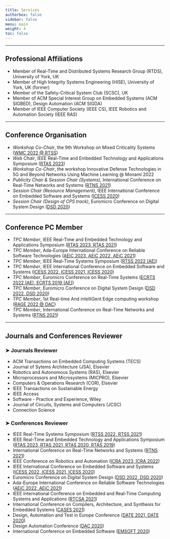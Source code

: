 ```yaml
---
title: Services
authorbox: false
sidebar: false
menu: main
weight: 4
toc: false
---
```


---

## Professional Affiliations

- Member of Real-Time and Distributed Systems Research Group (RTDS), University of York, UK
- Member of High Integrity Systems Engineering (HISE), University of York, UK (former) 
- Member of the Safety-Critical System Club (SCSC), UK
- Member of ACM Special Interest Group on Embedded Systems (ACM SIGBED), Design Automation (ACM SIGDA)
- Member of IEEE Computer Society (IEEE CS), IEEE Robotics and Automation Society (IEEE RAS)

---

## Conference Organisation

- *Workshop Co-Chair*, the 9th Workshop on Mixed Criticality Systems (<u>WMC 2022 @ RTSS</u>)
- *Web Chair*, IEEE Real-Time and Embedded Technology and Applications Symposium (<u>RTAS 2023</u>)
- *Workshop Co-Chair*, the workshop Innovative Defense Technologies in 5G and Beyond Networks Using Machine Learning @ Monami 2022
- *Publicity Chair & Session Chair (Systems)*, International Conference on Real-Time Networks and Systems (<u>RTNS 2021</u>)
- *Session Chair (Resource Management)*, IEEE International Conference on Embedded Software and Systems (<u>ICESS 2020</u>)
- *Session Chair (Design of CPS track)*, Euromicro Conference on Digital System Design (<u>DSD 2020</u>)


---

## Conference PC Member

- *TPC Member*, IEEE Real-Time and Embedded Technology and Applications Symposium (<u>RTAS 2023, RTAS 2021</u>)
- *TPC Member*, Ada-Europe International Conference on Reliable Software Technologies  (<u>AEiC 2023, AEiC 2022, AEiC 2021</u>)
- *TPC Member*, IEEE Real-Time Systems Symposium (<u>RTSS 2022 (AE)</u>)
- *TPC Member*, IEEE International Conference on Embedded Software and Systems (<u>ICESS 2022, ICESS 2021, ICESS 2020</u>)
- *TPC Member*, Euromicro Conference on Real-Time Systems (<u>ECRTS 2022 (AE), ECRTS 2019 (AE)</u>)
- *TPC Member*, Euromicro Conference on Digital System Design (<u>DSD 2022, DSD 2020</u>)
- *TPC Member*, 1st Real-time And intelliGent Edge computing workshop (<u>RAGE 2022 @ DAC</u>)
- *TPC Member*, International Conference on Real-Time Networks and Systems (<u>RTNS 2021</u>)

---

## Journals and Conferences Reviewer
### ➤ Journals Reviewer

- ACM Transactions on Embedded Computing Systems (TECS)
- Journal of Sytems Architecture (JSA), Elsevier
- Robotics and Autonomous Systems (RAS), Elsevier
- Microprocessors and Microsystems (MICPRO), Elsevier
- Computers & Operations Research (COR), Elsevier
- IEEE Transactions on Sustainable Energy
- IEEE Access
- Software - Practice and Experience, Wiley
- Journal of Circuits, Systems and Computers (JCSC)
- Connection Science

### ➤ Conferences Reviewer

- IEEE Real-Time Systems Symposium (<u>RTSS 2022, RTSS 2021</u>)
- IEEE Real-Time and Embedded Technology and Applications Symposium (<u>RTAS 2023, RTAS 2021, RTAS 2020, RTAS 2019</u>)
- International Conference on Real-Time Networks and Systems (<u>RTNS 2021</u>)
- IEEE Conference on Robotics and Automation (<u>ICRA 2023, ICRA 2022</u>)
- IEEE International Conference on Embedded Software and Systems (<u>ICESS 2022, ICESS 2021, ICESS 2020</u>)
- Euromicro Conference on Digital System Design (<u>DSD 2022, DSD 2020</u>)
- Ada-Europe International Conference on Reliable Software Technologies (<u>AEiC 2022, AEiC 2021</u>)
- IEEE International Conference on Embedded and Real-Time Computing Systems and Applications (<u>RTCSA 2021</u>)
- International Conference on Compilers, Architecture, and Synthesis for Embedded Systems (<u>CASES 2021</u>)
- Design, Automation and Test in Europe Conference (<u>DATE 2021, DATE 2020</u>)
- Design Automation Conference (<u>DAC 2020</u>)
- International Conference on Embedded Software (<u>EMSOFT 2020</u>)
